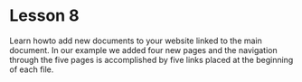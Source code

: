 # Lesson 8

Learn howto add new documents to your website linked to the main document. In our example we added four new pages and the navigation through the five pages is accomplished by five links placed at the beginning of each file.
